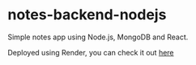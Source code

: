 # notes-backend-nodejs

Simple notes app using Node.js, MongoDB and React.

Deployed using Render, you can check it out [here](https://notes-backend-nodejs.onrender.com/)

